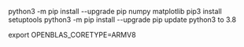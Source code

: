 python3 -m pip install --upgrade pip numpy matplotlib
pip3 install setuptools
python3 -m pip install --upgrade pip
update python3 to 3.8

export OPENBLAS_CORETYPE=ARMV8
